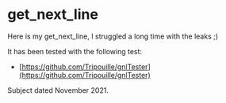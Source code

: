 # get_next_line

Here is my get_next_line, I struggled a long time with the leaks ;)

It has been tested with the following test:
- [https://github.com/Tripouille/gnlTester](https://github.com/Tripouille/gnlTester)

Subject dated November 2021.
